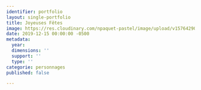 ```yaml
---
identifier: portfolio
layout: single-portfolio
title: Joyeuses Fêtes
image: https://res.cloudinary.com/npaquet-pastel/image/upload/v1576429072/PERE_NOEL_wzvus0.jpg
date: 2019-12-15 00:00:00 -0500
metadata:
  year: 
  dimensions: ''
  support: ''
  type: ''
categorie: personnages
published: false

---
```

